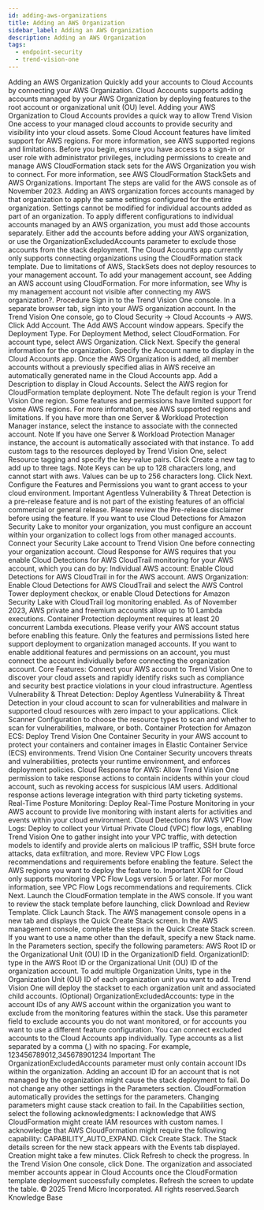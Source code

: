 ```yaml
---
id: adding-aws-organizations
title: Adding an AWS Organization
sidebar_label: Adding an AWS Organization
description: Adding an AWS Organization
tags:
  - endpoint-security
  - trend-vision-one
---
```


 Adding an AWS Organization Quickly add your accounts to Cloud Accounts by connecting your AWS Organization. Cloud Accounts supports adding accounts managed by your AWS Organization by deploying features to the root account or organizational unit (OU) level. Adding your AWS Organization to Cloud Accounts provides a quick way to allow Trend Vision One access to your managed cloud accounts to provide security and visibility into your cloud assets. Some Cloud Account features have limited support for AWS regions. For more information, see AWS supported regions and limitations. Before you begin, ensure you have access to a sign-in or user role with administrator privileges, including permissions to create and manage AWS CloudFormation stack sets for the AWS Organization you wish to connect. For more information, see AWS CloudFormation StackSets and AWS Organizations. Important The steps are valid for the AWS console as of November 2023. Adding an AWS organization forces accounts managed by that organization to apply the same settings configured for the entire organization. Settings cannot be modified for individual accounts added as part of an organization. To apply different configurations to individual accounts managed by an AWS organization, you must add those accounts separately. Either add the accounts before adding your AWS organization, or use the OrganizationExcludedAccounts parameter to exclude those accounts from the stack deployment. The Cloud Accounts app currently only supports connecting organizations using the CloudFormation stack template. Due to limitations of AWS, StackSets does not deploy resources to your management account. To add your management account, see Adding an AWS account using CloudFormation. For more information, see Why is my management account not visible after connecting my AWS organization?. Procedure Sign in to the Trend Vision One console. In a separate browser tab, sign into your AWS organization account. In the Trend Vision One console, go to Cloud Security → Cloud Accounts → AWS. Click Add Account. The Add AWS Account window appears. Specify the Deployment Type. For Deployment Method, select CloudFormation. For account type, select AWS Organization. Click Next. Specify the general information for the organization. Specify the Account name to display in the Cloud Accounts app. Once the AWS Organization is added, all member accounts without a previously specified alias in AWS receive an automatically generated name in the Cloud Accounts app. Add a Description to display in Cloud Accounts. Select the AWS region for CloudFormation template deployment. Note The default region is your Trend Vision One region. Some features and permissions have limited support for some AWS regions. For more information, see AWS supported regions and limitations. If you have more than one Server & Workload Protection Manager instance, select the instance to associate with the connected account. Note If you have one Server & Workload Protection Manager instance, the account is automatically associated with that instance. To add custom tags to the resources deployed by Trend Vision One, select Resource tagging and specify the key-value pairs. Click Create a new tag to add up to three tags. Note Keys can be up to 128 characters long, and cannot start with aws. Values can be up to 256 characters long. Click Next. Configure the Features and Permissions you want to grant access to your cloud environment. Important Agentless Vulnerability & Threat Detection is a pre-release feature and is not part of the existing features of an official commercial or general release. Please review the Pre-release disclaimer before using the feature. If you want to use Cloud Detections for Amazon Security Lake to monitor your organization, you must configure an account within your organization to collect logs from other managed accounts. Connect your Security Lake account to Trend Vision One before connecting your organization account. Cloud Response for AWS requires that you enable Cloud Detections for AWS CloudTrail monitoring for your AWS account, which you can do by: Individual AWS account: Enable Cloud Detections for AWS CloudTrail in for the AWS account. AWS Organization: Enable Cloud Detections for AWS CloudTrail and select the AWS Control Tower deployment checkox, or enable Cloud Detections for Amazon Security Lake with CloudTrail log monitoring enabled. As of November 2023, AWS private and freemium accounts allow up to 10 Lambda executions. Container Protection deployment requires at least 20 concurrent Lambda executions. Please verify your AWS account status before enabling this feature. Only the features and permissions listed here support deployment to organization managed accounts. If you want to enable additional features and permissions on an account, you must connect the account individually before connecting the organization account. Core Features: Connect your AWS account to Trend Vision One to discover your cloud assets and rapidly identify risks such as compliance and security best practice violations in your cloud infrastructure. Agentless Vulnerability & Threat Detection: Deploy Agentless Vulnerability & Threat Detection in your cloud account to scan for vulnerabilities and malware in supported cloud resources with zero impact to your applications. Click Scanner Configuration to choose the resource types to scan and whether to scan for vulnerabilities, malware, or both. Container Protection for Amazon ECS: Deploy Trend Vision One Container Security in your AWS account to protect your containers and container images in Elastic Container Service (ECS) environments. Trend Vision One Container Security uncovers threats and vulnerabilities, protects your runtime environment, and enforces deployment policies. Cloud Response for AWS: Allow Trend Vision One permission to take response actions to contain incidents within your cloud account, such as revoking access for suspicious IAM users. Additional response actions leverage integration with third party ticketing systems. Real-Time Posture Monitoring: Deploy Real-Time Posture Monitoring in your AWS account to provide live monitoring with instant alerts for activities and events within your cloud environment. Cloud Detections for AWS VPC Flow Logs: Deploy to collect your Virtual Private Cloud (VPC) flow logs, enabling Trend Vision One to gather insight into your VPC traffic, with detection models to identify and provide alerts on malicious IP traffic, SSH brute force attacks, data exfiltration, and more. Review VPC Flow Logs recommendations and requirements before enabling the feature. Select the AWS regions you want to deploy the feature to. Important XDR for Cloud only supports monitoring VPC Flow Logs version 5 or later. For more information, see VPC Flow Logs recommendations and requirements. Click Next. Launch the CloudFormation template in the AWS console. If you want to review the stack template before launching, click Download and Review Template. Click Launch Stack. The AWS management console opens in a new tab and displays the Quick Create Stack screen. In the AWS management console, complete the steps in the Quick Create Stack screen. If you want to use a name other than the default, specify a new Stack name. In the Parameters section, specify the following parameters: AWS Root ID or the Organizational Unit (OU) ID in the OrganizationID field. OrganizationID: type in the AWS Root ID or the Organizational Unit (OU) ID of the organization account. To add multiple Organization Units, type in the Organization Unit (OU) ID of each organization unit you want to add. Trend Vision One will deploy the stackset to each organization unit and associated child accounts. (Optional) OrganizationExcludedAccounts: type in the account IDs of any AWS account within the organization you want to exclude from the monitoring features within the stack. Use this parameter field to exclude accounts you do not want monitored, or for accounts you want to use a different feature configuration. You can connect excluded accounts to the Cloud Accounts app individually. Type accounts as a list separated by a comma (,) with no spacing. For example, 123456789012,345678901234 Important The OrganizationExcludedAccounts parameter must only contain account IDs within the organization. Adding an account ID for an account that is not managed by the organization might cause the stack deployment to fail. Do not change any other settings in the Parameters section. CloudFormation automatically provides the settings for the parameters. Changing parameters might cause stack creation to fail. In the Capabilities section, select the following acknowledgments: I acknowledge that AWS CloudFormation might create IAM resources with custom names. I acknowledge that AWS CloudFormation might require the following capability: CAPABILITY_AUTO_EXPAND. Click Create Stack. The Stack details screen for the new stack appears with the Events tab displayed. Creation might take a few minutes. Click Refresh to check the progress. In the Trend Vision One console, click Done. The organization and associated member accounts appear in Cloud Accounts once the CloudFormation template deployment successfully completes. Refresh the screen to update the table. © 2025 Trend Micro Incorporated. All rights reserved.Search Knowledge Base